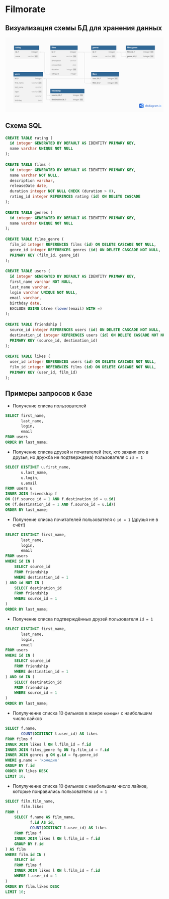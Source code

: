 # Filmorate
## Визуализация схемы БД для хранения данных
  
![DB Scheme](db.png)  

## Схема SQL

```sql
CREATE TABLE rating (
  id integer GENERATED BY DEFAULT AS IDENTITY PRIMARY KEY,
  name varchar UNIQUE NOT NULL
);

CREATE TABLE films (
  id integer GENERATED BY DEFAULT AS IDENTITY PRIMARY KEY,
  name varchar NOT NULL,
  description varchar,
  releaseDate date,
  duration integer NOT NULL CHECK (duration > 0),
  rating_id integer REFERENCES rating (id) ON DELETE CASCADE
);

CREATE TABLE genres (
  id integer GENERATED BY DEFAULT AS IDENTITY PRIMARY KEY,
  name varchar UNIQUE NOT NULL
);

CREATE TABLE films_genre (
  film_id integer REFERENCES films (id) ON DELETE CASCADE NOT NULL,
  genre_id integer REFERENCES genres (id) ON DELETE CASCADE NOT NULL,
  PRIMARY KEY (film_id, genre_id)
);

CREATE TABLE users (
  id integer GENERATED BY DEFAULT AS IDENTITY PRIMARY KEY,
  first_name varchar NOT NULL,
  last_name varchar,
  login varchar UNIQUE NOT NULL,
  email varchar,
  birthday date,
  EXCLUDE USING btree (lower(email) WITH =)
);

CREATE TABLE friendship (
  source_id integer REFERENCES users (id) ON DELETE CASCADE NOT NULL,
  destination_id integer REFERENCES users (id) ON DELETE CASCADE NOT NULL,
  PRIMARY KEY (source_id, destination_id)
);

CREATE TABLE likes (
  user_id integer REFERENCES users (id) ON DELETE CASCADE NOT NULL,
  film_id integer REFERENCES films (id) ON DELETE CASCADE NOT NULL,
  PRIMARY KEY (user_id, film_id)
);
```

## Примеры запросов к базе  
- Получение списка пользователей
```sql
SELECT first_name,  
       last_name,  
       login,  
       email  
FROM users  
ORDER BY last_name;
```

- Получение списка друзей и почитателей (тех, кто заявил его в друзья, но дружба не подтверждена) пользователя с `id = 1`
```sql
SELECT DISTINCT u.first_name,  
       u.last_name,  
       u.login,  
       u.email  
FROM users u 
INNER JOIN friendship f 
ON ((f.source_id = 1 AND f.destination_id = u.id)  
OR (f.destination_id = 1 AND f.source_id = u.id))
ORDER BY last_name;
```

- Получение списка почитателей пользователя с `id = 1` (друзья не в счёт!)
```sql
SELECT DISTINCT first_name,  
       last_name,  
       login,  
       email  
FROM users
WHERE id IN (
	SELECT source_id
	FROM friendship
	WHERE destination_id = 1
) AND id NOT IN (
	SELECT destination_id
	FROM friendship
	WHERE source_id = 1
)
ORDER BY last_name;
```  

- Получение списка подтверждённых друзей пользователя `id = 1`
```sql
SELECT DISTINCT first_name,  
       last_name,  
       login,  
       email  
FROM users
WHERE id IN (
	SELECT source_id
	FROM friendship
	WHERE destination_id = 1
) AND id IN (
	SELECT destination_id
	FROM friendship
	WHERE source_id = 1
)
ORDER BY last_name;
```

- Полулучение списка 10 фильмов в жанре `комедия` с наибольшим число лайков
```sql
SELECT f.name,
       COUNT(DISTINCT l.user_id) AS likes
FROM films f 
INNER JOIN likes l ON l.film_id = f.id
INNER JOIN films_genre fg ON fg.film_id = f.id
INNER JOIN genres g ON g.id = fg.genre_id
WHERE g.name = 'комедия'
GROUP BY f.id
ORDER BY likes DESC
LIMIT 10;
```

- Полулучение списка 10 фильмов с наибольшим число лайков, которые понравились пользователю `id = 1`
```sql
SELECT film.film_name,
       film.likes
FROM (
    SELECT f.name AS film_name,
           f.id AS id,
           COUNT(DISTINCT l.user_id) AS likes
    FROM films f
    INNER JOIN likes l ON l.film_id = f.id
    GROUP BY f.id
) AS film
WHERE film.id IN (
    SELECT id
    FROM films f
    INNER JOIN likes l ON l.film_id = f.id
    WHERE l.user_id = 1
)
ORDER BY film.likes DESC
LIMIT 10;
```